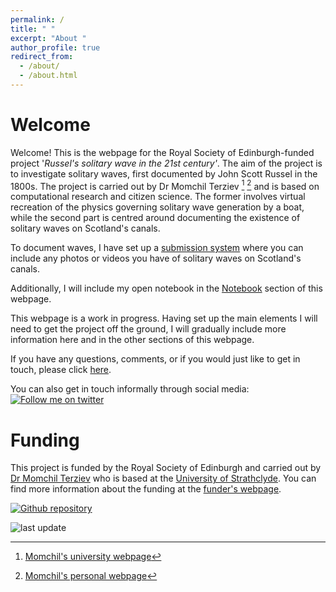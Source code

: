 ```yaml
---
permalink: /
title: " "
excerpt: "About "
author_profile: true
redirect_from: 
  - /about/
  - /about.html
---
```




<div id="google_translate_element" class="text-right"></div><script>

function googleTranslateElementInit() {

new google.translate.TranslateElement({

pageLanguage: 'en'
  
  

}, 'google_translate_element');

}

</script>
<script src="//translate.google.com/translate_a/element.js?cb=googleTranslateElementInit"></script>

# Welcome

Welcome! This is the webpage for the Royal Society of Edinburgh-funded project '_Russel's solitary wave in the 21st century'_. The aim of the project is to investigate solitary waves, first documented by John Scott Russel in the 1800s. The project is carried out by Dr Momchil Terziev [^1] [^2] and is based on computational research and citizen science. The former involves virtual recreation of the physics governing solitary wave generation by a boat, while the second part is centred around documenting the existence of solitary waves on Scotland's canals. 

To document waves, I have set up a [submission system](/submit-data/) where you can include any photos or videos you have of solitary waves on Scotland's canals. 

Additionally, I will include my open notebook in the [Notebook](/notebook/) section of this webpage. 

This webpage is a work in progress. Having set up the main elements I will need to get the project off the ground, I will gradually include more information here and in the other sections of this webpage. 

If you have any questions, comments, or if you would just like to get in touch, please click [here](/get-in-touch/). 

You can also get in touch informally through social media: <a href="https://twitter.com/m_terziev"><img alt="Follow me on twitter" src="https://img.shields.io/twitter/follow/m_terziev?style=social"></a>
  

# Funding

This project is funded by the Royal Society of Edinburgh and carried out by [Dr Momchil Terziev](https://momchil-terziev.github.io/) who is based at the [University of Strathclyde](https://pureportal.strath.ac.uk/en/persons/momchil-terziev). You can find more information about the funding at the [funder's webpage](https://rse.org.uk/37-researchers-supported-by-rse-awards/).

<a href="https://github.com/scottish-solitary-waves/scottish-solitary-waves.github.io"><img alt="Github repository" src="https://img.shields.io/website?up_message=online&url=https%3A%2F%2Fscottish-solitary-waves.github.io%2F"></a>

<img alt="last update" src="https://img.shields.io/github/last-commit/scottish-solitary-waves/scottish-solitary-waves.github.io?label=last%20update">


[^1]: [Momchil's university webpage](https://pureportal.strath.ac.uk/en/persons/momchil-terziev/)

[^2]: [Momchil's personal webpage](https://momchil-terziev.github.io/)
